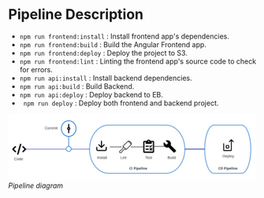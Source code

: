# Pipeline Description

- `npm run frontend:install` : Install frontend app's dependencies.
- `npm run frontend:build` : Build the Angular Frontend app.
- `npm run frontend:deploy` : Deploy the project to S3.
- `npm run frontend:lint` : Linting the frontend app's source code to check for errors.
- `npm run api:install` : Install backend dependencies.
- `npm run api:build` : Build Backend.
- `npm run api:deploy` : Deploy backend to EB.
- ` npm run deploy` : Deploy both frontend and backend project.

![diagram](https://github.com/Muneerah53/Udagram-Hosting-Full-Stack-App-AWS/blob/master/docs/diagrams/pipeline%20diagram.jpg?raw=true)
_Pipeline diagram_
